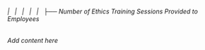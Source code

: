 ###### |   |   |   |   |   ├── Number of Ethics Training Sessions Provided to Employees

*Add content here*